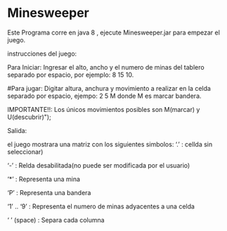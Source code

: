 # Minesweeper

Este Programa corre en java 8 , ejecute Minesweeper.jar para empezar el juego.

instrucciones del juego:

Para Iniciar: Ingresar el alto, ancho y el numero de minas del tablero separado por espacio, por ejemplo: 8 15 10.

#Para jugar: Digitar altura, anchura y movimiento a realizar en la celda separado por espacio, ejempo: 2 5 M donde M es marcar bandera.

IMPORTANTE!!: Los únicos movimientos posibles son M(marcar) y U(descubrir)");

Salida:

el juego mostrara una matriz con los siguientes simbolos:
‘.’ : cellda sin seleccionar)

‘-’ : Relda desabilitada(no puede ser modificada por el usuario)
                                                     
‘*’ : Representa una mina
                                                     
‘P’ : Representa una bandera
                                                     
‘1’ .. ‘9’ : Representa el numero de minas adyacentes a una celda
                                                            
‘ ’ (space) : Separa cada columna

